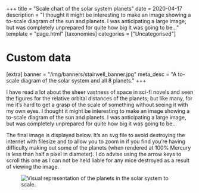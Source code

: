 +++
title = "Scale chart of the solar system planets"
date = 2020-04-17
description = "I thought it might be interesting to make an image showing a to-scale diagram of the sun and planets. I was anticipating a large image, but was completely unprepared for quite how big it was going to be…"
template = "page.html"
[taxonomies]
categories = ["Uncategorised"]

# Custom data
[extra]
banner = "/img/banners/stairwell_banner.jpg"
meta_desc = "A to-scale diagram of the solar system and all 8 planets."
+++
<div class="text-block">

I have read a lot about the sheer vastness of space in sci-fi novels and seen the figures for the relative orbital distances of the planets; but like many, for me it’s hard to get a grasp of the scale of something without seeing it with my own eyes. I thought it might be interesting to make an image showing a to-scale diagram of the sun and planets. I was anticipating a large image, but was completely unprepared for quite how big it was going to be…

The final image is displayed below. It’s an svg file to avoid destroying the internet with filesize and to allow you to zoom in if you find you’re having difficulty making out some of the planets (when rendered at 100% Mercury is less than half a pixel in diameter). I do advise using the arrow keys to scroll this one as I can not be held liable for any mice destroyed as a result of viewing the image.

<figure>
    <img src="sol.svg" alt="Visual representation of the planets in the solar system to scale." />
</figure>
</div>